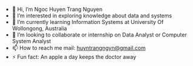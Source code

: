 - 👋 Hi, I’m Ngoc Huyen Trang Nguyen 
- 👀 I’m interested in exploring knowledge about data and systems
- 🌱 I’m currently learning Information Systems at University Of Wollongong, Australia
- 💞️ I’m looking to collaborate or internship on Data Analyst or Computer System Analyst
- 📫 How to reach me mail: huyntrangngyn@gmail.com
- ⚡ Fun fact: An apple a day keeps the doctor away
<!---
ngynhuyntrang/ngynhuyntrang is a ✨ special ✨ repository because its `README.md` (this file) appears on your GitHub profile.
You can click the Preview link to take a look at your changes.
--->
